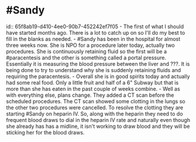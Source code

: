 # #Sandy
id:: 65f8ab19-d410-4ee0-90b7-452242ef7f05
	- The first of what I should have started months ago. There is a lot to catch up on so I'll do my best to fill in the blanks as needed.
	- #Sandy has been in the hospital for almost three weeks now. She is NPO for a procedure later today, actually two procedures. She is continuously retaining fluid so the first will be a #paracentesis and the other is something called a portal pressure. Essentially it is measuring the blood pressure between the liver and ???. It is being done to try to understand why she is suddenly retaining fluids and requiring the paracentesis.
	- Overall she is in good spirits today and actually had some real food. Only a little fruit and half of a 6" Subway but that is more than she has eaten in the past couple of weeks combine.
	- Well as with everything else, plans change. They added a CT scan before the scheduled procedures. The CT scan showed some clotting in the lungs so the other two procedures were cancelled. To resolve the clotting they are starting #Sandy on heparin IV. So, along with the heparin they need to do frequent blood draws to dial in the heparin IV rate and naturally even though she already has has a midline, it isn't working to draw blood and they will be sticking her for the blood draws.
